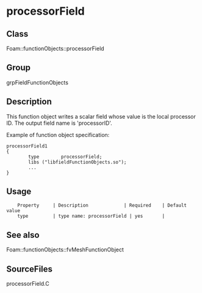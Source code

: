 # processorField 
## Class
Foam::functionObjects::processorField

## Group
grpFieldFunctionObjects

## Description
This function object writes a scalar field whose value is the local
processor ID.  The output field name is 'processorID'.

Example of function object specification:
```
processorField1
{
        type        processorField;
        libs ("libfieldFunctionObjects.so");
        ...
}
```

## Usage

        Property     | Description             | Required    | Default value
        type         | type name: processorField | yes       |


## See also
Foam::functionObjects::fvMeshFunctionObject

## SourceFiles
processorField.C

